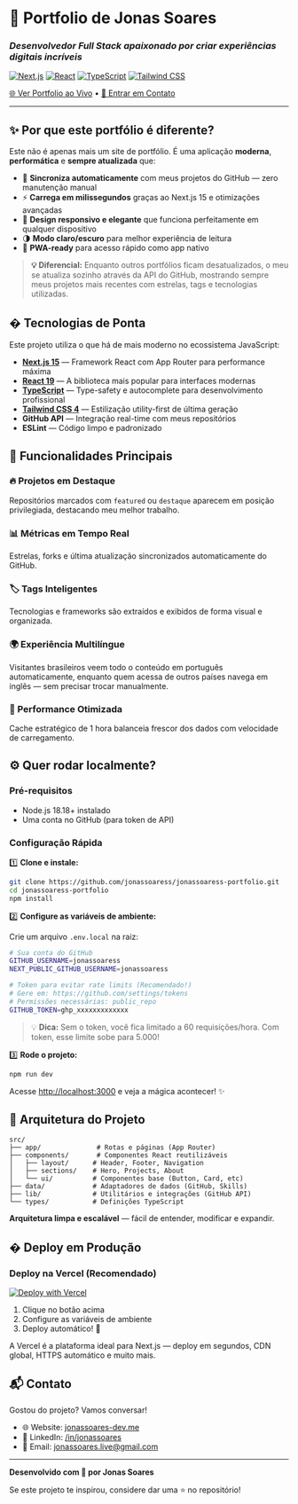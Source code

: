 # 🚀 Portfolio de Jonas Soares

### _Desenvolvedor Full Stack apaixonado por criar experiências digitais incríveis_

[![Next.js](https://img.shields.io/badge/Next.js-15-black?style=for-the-badge&logo=next.js)](https://nextjs.org/)
[![React](https://img.shields.io/badge/React-19-61DAFB?style=for-the-badge&logo=react&logoColor=black)](https://react.dev/)
[![TypeScript](https://img.shields.io/badge/TypeScript-5.0-3178C6?style=for-the-badge&logo=typescript&logoColor=white)](https://www.typescriptlang.org/)
[![Tailwind CSS](https://img.shields.io/badge/Tailwind-4.0-38B2AC?style=for-the-badge&logo=tailwind-css&logoColor=white)](https://tailwindcss.com/)

[🌐 Ver Portfolio ao Vivo](https://www.jonassoares-dev.me) • [📧 Entrar em Contato](mailto:seu@email.com)

---

## ✨ Por que este portfólio é diferente?

Este não é apenas mais um site de portfólio. É uma aplicação **moderna**, **performática** e **sempre atualizada** que:

- 🔄 **Sincroniza automaticamente** com meus projetos do GitHub — zero manutenção manual
- ⚡ **Carrega em milissegundos** graças ao Next.js 15 e otimizações avançadas
- 🎨 **Design responsivo e elegante** que funciona perfeitamente em qualquer dispositivo
- 🌗 **Modo claro/escuro** para melhor experiência de leitura
- 📱 **PWA-ready** para acesso rápido como app nativo

> **💡 Diferencial:** Enquanto outros portfólios ficam desatualizados, o meu se atualiza sozinho através da API do GitHub, mostrando sempre meus projetos mais recentes com estrelas, tags e tecnologias utilizadas.

## �️ Tecnologias de Ponta

Este projeto utiliza o que há de mais moderno no ecossistema JavaScript:

- **[Next.js 15](https://nextjs.org/)** — Framework React com App Router para performance máxima
- **[React 19](https://react.dev/)** — A biblioteca mais popular para interfaces modernas
- **[TypeScript](https://www.typescriptlang.org/)** — Type-safety e autocomplete para desenvolvimento profissional
- **[Tailwind CSS 4](https://tailwindcss.com/)** — Estilização utility-first de última geração
- **GitHub API** — Integração real-time com meus repositórios
- **ESLint** — Código limpo e padronizado

## 🎯 Funcionalidades Principais

### 🔥 Projetos em Destaque
Repositórios marcados com `featured` ou `destaque` aparecem em posição privilegiada, destacando meu melhor trabalho.

### 📊 Métricas em Tempo Real
Estrelas, forks e última atualização sincronizados automaticamente do GitHub.

### 🏷️ Tags Inteligentes
Tecnologias e frameworks são extraídos e exibidos de forma visual e organizada.

### 🌍 Experiência Multilíngue
Visitantes brasileiros veem todo o conteúdo em português automaticamente, enquanto quem acessa de outros países navega em inglês — sem precisar trocar manualmente.

### 🚀 Performance Otimizada
Cache estratégico de 1 hora balanceia frescor dos dados com velocidade de carregamento.

## ⚙️ Quer rodar localmente?

### Pré-requisitos
- Node.js 18.18+ instalado
- Uma conta no GitHub (para token de API)

### Configuração Rápida

1️⃣ **Clone e instale:**
```bash
git clone https://github.com/jonassoaress/jonassoaress-portfolio.git
cd jonassoaress-portfolio
npm install
```

2️⃣ **Configure as variáveis de ambiente:**

Crie um arquivo `.env.local` na raiz:

```bash
# Sua conta do GitHub
GITHUB_USERNAME=jonassoaress
NEXT_PUBLIC_GITHUB_USERNAME=jonassoaress

# Token para evitar rate limits (Recomendado!)
# Gere em: https://github.com/settings/tokens
# Permissões necessárias: public_repo
GITHUB_TOKEN=ghp_xxxxxxxxxxxxx
```

> 💡 **Dica:** Sem o token, você fica limitado a 60 requisições/hora. Com token, esse limite sobe para 5.000!

3️⃣ **Rode o projeto:**
```bash
npm run dev
```

Acesse [http://localhost:3000](http://localhost:3000) e veja a mágica acontecer! ✨

## 📂 Arquitetura do Projeto

```
src/
├── app/              # Rotas e páginas (App Router)
├── components/       # Componentes React reutilizáveis
│   ├── layout/      # Header, Footer, Navigation
│   ├── sections/    # Hero, Projects, About
│   └── ui/          # Componentes base (Button, Card, etc)
├── data/            # Adaptadores de dados (GitHub, Skills)
├── lib/             # Utilitários e integrações (GitHub API)
└── types/           # Definições TypeScript
```

**Arquitetura limpa e escalável** — fácil de entender, modificar e expandir.

## � Deploy em Produção

### Deploy na Vercel (Recomendado)

[![Deploy with Vercel](https://vercel.com/button)](https://vercel.com/new/clone?repository-url=https://github.com/jonassoaress/jonassoaress-portfolio)

1. Clique no botão acima
2. Configure as variáveis de ambiente
3. Deploy automático! 🎉

A Vercel é a plataforma ideal para Next.js — deploy em segundos, CDN global, HTTPS automático e muito mais.

## 📬 Contato

Gostou do projeto? Vamos conversar!

- 🌐 Website: [jonassoares-dev.me](https://www.jonassoares-dev.me)
- 💼 LinkedIn: [/in/jonassoares](https://linkedin.com/in/jonassoares)
- 📧 Email: jonassoares.live@gmail.com

---

**Desenvolvido com 💙 por Jonas Soares**

Se este projeto te inspirou, considere dar uma ⭐ no repositório!
